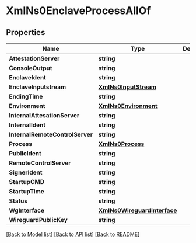 # XmlNs0EnclaveProcessAllOf

## Properties

Name | Type | Description | Notes
------------ | ------------- | ------------- | -------------
**AttestationServer** | **string** |  | [optional] 
**ConsoleOutput** | **string** |  | [optional] 
**EnclaveIdent** | **string** |  | [optional] 
**EnclaveInputstream** | [**XmlNs0InputStream**](xml_ns0_inputStream.md) |  | [optional] 
**EndingTime** | **string** |  | [optional] 
**Environment** | [**XmlNs0Environment**](xml_ns0_environment.md) |  | [optional] 
**InternalAttesationServer** | **string** |  | [optional] 
**InternalIdent** | **string** |  | [optional] 
**InternalRemoteControlServer** | **string** |  | [optional] 
**Process** | [**XmlNs0Process**](xml_ns0_process.md) |  | [optional] 
**PublicIdent** | **string** |  | [optional] 
**RemoteControlServer** | **string** |  | [optional] 
**SignerIdent** | **string** |  | [optional] 
**StartupCMD** | **string** |  | [optional] 
**StartupTime** | **string** |  | [optional] 
**Status** | **string** |  | [optional] 
**WgInterface** | [**XmlNs0WireguardInterface**](xml_ns0_wireguardInterface.md) |  | [optional] 
**WireguardPublicKey** | **string** |  | [optional] 

[[Back to Model list]](../README.md#documentation-for-models) [[Back to API list]](../README.md#documentation-for-api-endpoints) [[Back to README]](../README.md)



